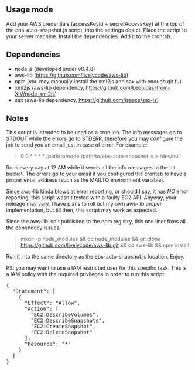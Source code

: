 ## Usage mode

Add your AWS credentials (accessKeyId + secretAccessKey) at the top of the ebs-auto-snapshot.js script, into the settings object. Place the script to your server machine. Install the dependencies. Add it to the crontab.

## Dependencies

 * node.js (developed under v0.4.8)
 * aws-lib (https://github.com/livelycode/aws-lib)
 * npm (you may manually install the xml2js and sax with enough git fu)
 * xml2js (aws-lib dependency, https://github.com/Leonidas-from-XIV/node-xml2js)
 * sax (aws-lib dependency, https://github.com/isaacs/sax-js)

## Notes

This script is intended to be used as a cron job. The info messages go to STDOUT while the errors go to STDERR, therefore you may configure the job to send you an email just in case of error. For example:

> 0 0 * * * * /path/to/node /path/to/ebs-auto-snapshot.js > /dev/null

Runs every day at 12 AM while it sends all the info messages to the bit bucket. The errors go to your email if you configured the crontab to have a proper email address (such as the MAILTO environment variable).

Since aws-lib kinda blows at error reporting, or should I say, it has *NO* error reporting, this script wasn't tested with a faulty EC2 API. Anyway, your mileage may vary. I have plans to roll out my own aws-lib proper implementation, but till then, this script may work as expected.

Since the aws-lib isn't published to the npm registry, this one liner fixes all the dependecy issues:

> mkdir -p node_modules && cd node_modules && git clone https://github.com/livelycode/aws-lib.git && cd aws-lib && npm install

Run it into the same directory as the ebs-auto-snapshot.js location. Enjoy.

PS: you may want to use a IAM restricted user for this specific task. This is a IAM policy with the required privileges in order to run this script:

<pre>{
  "Statement": [
    {
      "Effect": "Allow",
      "Action": [
        "EC2:DescribeVolumes",
        "EC2:DescribeSnapshots",
        "EC2:CreateSnapshot",
        "EC2:DeleteSnapshot"
      ],
      "Resource": "*"
    }
  ]
}</pre>